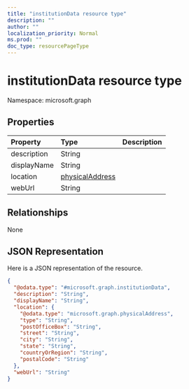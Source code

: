 ```yaml
---
title: "institutionData resource type"
description: ""
author: ""
localization_priority: Normal
ms.prod: ""
doc_type: resourcePageType
---
```


# institutionData resource type


Namespace: microsoft.graph



## Properties
|Property|Type|Description|
|:---|:---|:---|
|description|String||
|displayName|String||
|location|[physicalAddress](../resources/physicaladdress.md)||
|webUrl|String||

## Relationships
None

## JSON Representation
Here is a JSON representation of the resource.
<!-- {
  "blockType": "resource",
  "@odata.type": "microsoft.graph.institutionData"
}
-->
``` json
{
  "@odata.type": "#microsoft.graph.institutionData",
  "description": "String",
  "displayName": "String",
  "location": {
    "@odata.type": "microsoft.graph.physicalAddress",
    "type": "String",
    "postOfficeBox": "String",
    "street": "String",
    "city": "String",
    "state": "String",
    "countryOrRegion": "String",
    "postalCode": "String"
  },
  "webUrl": "String"
}
```

